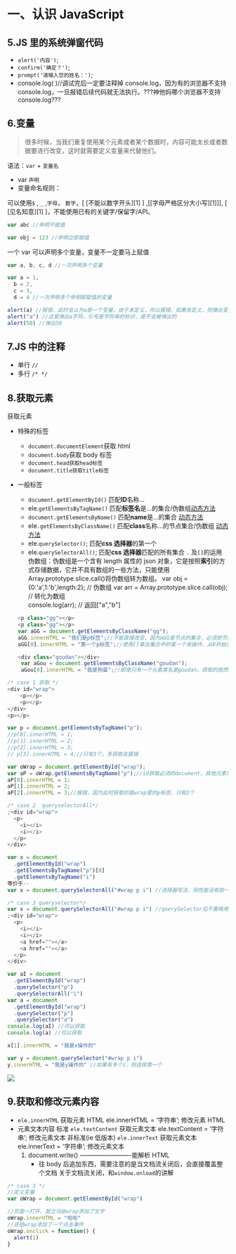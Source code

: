<!--
 * @Author: SeLiNnnn
 * @Description: Go for my goal and for the life I want.
 * @Date: 2019-09-21 15:30:17
 * @LastEditTime: 2019-10-09 11:44:28
 -->

# 一、认识 JavaScript

## 5.JS 里的系统弹窗代码

- `alert('内容')`;
- `confirm('确定？')`;
- `prompt('请输入您的姓名：')`;
- console.log( )//调试完后一定要注释掉 console.log，因为有的浏览器不支持 console.log，一旦报错后续代码就无法执行。???神他妈哪个浏览器不支持 console.log???

## 6.变量

> 很多时候，当我们重复使用某个元素或者某个数据时，内容可能太长或者数据要进行改变，这时就需要定义变量来代替他们。

语法：`var` + `变量名`

- var `声明`
- 变量命名规则：

可以使用`$` , `_` ,`字母`， `数字`，[ [不能以数字开头][1] ] ,[[字母严格区分大小写][1]]], [ [见名知意][1] ]，不能使用已有的关键字/保留字/API。

```javascript
var abc //申明不赋值

var obj = 123 //申明立即赋值
```

一个 var 可以声明多个变量，变量不一定要马上赋值

```javascript
var a, b, c, d //一次声明多个变量

var a = 1,
  b = 2,
  c = 3,
  d = 4 //一次声明多个申明即赋值的变量
```

```javascript
alert(a) //报错，此时会认为a是一个变量，由于未定义，所以报错，如果有定义，则弹出变量的值
alert("a") //这是弹出a字符，引号是字符串的标识，是不会被弹出的
alert(50) //弹出50
```

## 7.JS 中的注释

- 单行 `//`
- 多行 `/* */`

## 8.获取元素

获取元素

- 特殊的标签

  - `document.documentElement`获取 html
  - `document.body`获取 body 标签
  - `document.head获取head标签`
  - `document.title获取title标签`

- 一般标签

  - `document.getElementById()` 匹配**ID**名称…
  - ele.`getElementsByTagName()` 匹配**标签名**是…的集合/伪数组[动态方法](http://maxiang.info/client_zh;)
  - `document.getElementsByName()` 匹配**name**是…的集合 [动态方法](http://maxiang.info/client_zh;)
  - ele`.getElementsByClassName()` 匹配**class**名称…的节点集合/伪数组 [动态方法](http://maxiang.info/client_zh;)
  - ele.`querySelector()`; 匹配**css 选择器**的第一个
  - ele.`querySelectorAll()`; 匹配**css 选择器**匹配的所有集合
    `.` 及`[]`的运用
    伪数组：伪数组是一个含有 length 属性的 json 对象，它是按照**索引**的方式存储数据，它并不具有数组的一些方法，只能使用 Array.prototype.slice.call()将伪数组转为数组。
    var obj = {0:'a',1:'b',length:2}; // 伪数组
    var arr = Array.prototype.slice.call(obj); // 转化为数组  
    console.log(arr); // 返回["a","b"]

  ```javascript
  <p class="gg"></p>
  <p class="gg"></p>
  var aGG = document.getElementsByClassName("gg");
  aGG.innerHTML = "我们是p标签";//不能直接改变，因为aGG是节点的集合，必须把节点单独拿出来
  aGG[0].innerHTML = "第一个p标签";//使用[]拿出集合中的某一个来操作，从0开始计数

  <div class="goudan"></div>
   var aGou = document.getElementsByClassName("goudan");
   aGou[0].innerHTML = "我是狗蛋";//即使只有一个元素类名是goudan，获取的依然是一个集合
  ```

```javascript
/* case 1 获取 */
<div id="wrap">
    <p></p>
    <p></p>
</div>
<p></p>

var p = document.getElementsByTagName("p");
//p[0].innerHTML = 1;
//p[1].innerHTML = 2;
//p[2].innerHTML = 3;
// p[3].innerHTML = 4;//只有3个，多获取会报错

var oWrap = document.getElementById("wrap");
var aP = oWrap.getElementsByTagName("p");//id获取必须的document，其他元素可以用单个元素来操作，注意不是集合。
aP[0].innerHTML = 1;
aP[1].innerHTML = 2;
aP[2].innerHTML = 3;//报错，因为此时获取的是wrap里的p标签，只有2个
```

```javascript
/* case 2  queryselectorAll*/
;<div id="wrap">
  <p>
    <i></i>
    <i></i>
  </p>
</div>

var x = document
  .getElementById("wrap")
  .getElementsByTagName("p")[0]
  .getElementsByTagName("i")
等价于--
var x = document.querySelectorAll("#wrap p i") //选择器写法，但性能没有前一种好

/* case 3 queryselector*/
var x = document.querySelectorAll("#wrap p i") //querySelector后不要再用querySelector来选择，会有错误。???暂时没遇到
;<div id="wrap">
  <p>
    <i></i>
    <i></i>
    <a href=""></a>
    <a href=""></a>
  </p>
</div>

var aI = document
  .getElementById("wrap")
  .querySelector("p")
  .querySelectorAll("i")
var a = document
  .getElementById("wrap")
  .querySelector("p")
  .querySelector("a")
console.log(aI) //可以获取
console.log(a) //可以获取

x[1].innerHTML = "我是x操作的"

var y = document.querySelector("#wrap p i")
y.innerHTML = "我是y操作的" //如果有多个i，则选择第一个
```

![](pic\1.png)

## 9.获取和修改元素内容

- `ele.innerHTML` 获取元素 HTML
  ele.innerHTML = ‘字符串’; 修改元素 HTML
- 元素文本内容
  标准
  `ele.textContent` 获取元素文本
  ele.textContent = ‘字符串’; 修改元素文本
  非标准(ie 低版本)
  `ele.innerText` 获取元素文本
  ele.innerText = ‘字符串’; 修改元素文本
  1. document.write() ————————-能解析 HTML
     - 往 body 后追加东西，需要注意的是当文档流关闭后，会直接覆盖整个文档
       关于文档流关闭，和`window.onload`的讲解

```javascript
/* case 3 */
//定义变量
var oWrap = document.getElementById("wrap")

//页面一打开，就立马给wrap添加了文字
oWrap.innerHTML = "哈哈"
//还给wrap添加了一个点击事件
oWrap.onclick = function() {
  alert(1)
}
```
